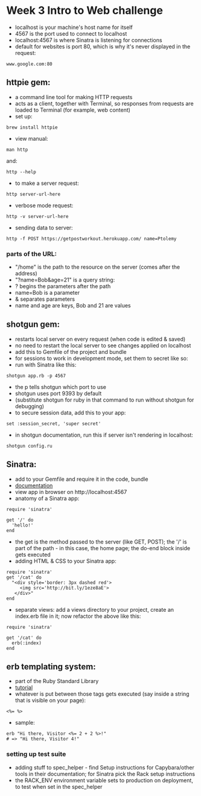 # Week 3 Intro to Web challenge

- localhost is your machine's host name for itself
- 4567 is the port used to connect to localhost
- localhost:4567 is where Sinatra is listening for connections
- default for websites is port 80, which is why it's never displayed in the request:

```
www.google.com:80
```

## httpie gem:

- a command line tool for making HTTP requests
- acts as a client, together with Terminal, so responses from requests are loaded to Terminal (for example, web content)
- set up:

```
brew install httpie
```

- view manual:

```
man http
```

and:

```
http --help
```

- to make a server request:

```
http server-url-here
```

- verbose mode request:

```
http -v server-url-here
```

- sending data to server:

```
http -f POST https://getpostworkout.herokuapp.com/ name=Ptolemy
```

### parts of the URL:

- "/home" is the path to the resource on the server (comes after the address)
- "?name=Bob&age=21" is a query string:
- ? begins the parameters after the path
- name=Bob is a parameter
- & separates parameters
- name and age are keys, Bob and 21 are values

## shotgun gem:

- restarts local server on every request (when code is edited & saved)
- no need to restart the local server to see changes applied on localhost
- add this to Gemfile of the project and bundle
- for sessions to work in development mode, set them to secret like so:
- run with Sinatra like this:

```
shotgun app.rb -p 4567
```

- the p tells shotgun which port to use
- shotgun uses port 9393 by default
- (substitute shotgun for ruby in that command to run without shotgun for debugging)
- to secure session data, add this to your app:

```
set :session_secret, 'super secret'
```

- in shotgun documentation, run this if server isn't rendering in localhost:

```
shotgun config.ru
```

## Sinatra:

- add to your Gemfile and require it in the code, bundle 
- [documentation](http://sinatrarb.com/intro.html)
- view app in browser on http://localhost:4567
- anatomy of a Sinatra app:

```
require 'sinatra'

get '/' do
  'hello!'
end
```

- the get is the method passed to the server (like GET, POST); the '/' is part of the path - in this case, the home page; the do-end block inside gets executed
- adding HTML & CSS to your Sinatra app:

```
require 'sinatra'
get '/cat' do
  "<div style='border: 3px dashed red'>
     <img src='http://bit.ly/1eze8aE'>
   </div>"
end
```

- separate views: add a views directory to your project, create an index.erb file in it; now refactor the above like this:

```
require 'sinatra'

get '/cat' do
  erb(:index)
end
```

## erb templating system:

- part of the Ruby Standard Library 
- [tutorial](https://www.stuartellis.name/articles/erb/)
- whatever is put between those tags gets executed (say inside a string that is visible on your page):

```
<%= %>
```

- sample:

```
erb "Hi there, Visitor <%= 2 + 2 %>!"
# => "Hi there, Visitor 4!"
```

### setting up test suite

- adding stuff to spec_helper - find Setup instructions for Capybara/other tools in their documentation; for Sinatra pick the Rack setup instructions
- the RACK_ENV environment variable sets to production on deployment, to test when set in the spec_helper 